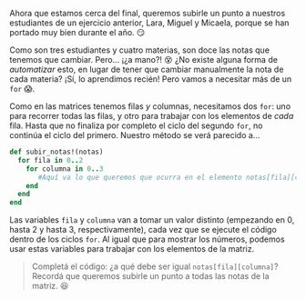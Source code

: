 Ahora que estamos cerca del final, queremos subirle un punto a nuestros estudiantes de un ejercicio anterior, Lara, Miguel y Micaela, porque se han portado muy bien durante el año. :smirk:

Como son tres estudiantes y cuatro materias, son doce las notas que tenemos que cambiar. Pero... ¡¿a mano?! :dizzy_face: ¿No existe alguna forma de *automatizar* esto, en lugar de tener que cambiar manualmente la nota de cada materia? ¡Sí, lo aprendimos recién! Pero vamos a necesitar más de un `for` :scream:.

Como en las matrices tenemos filas *y* columnas, necesitamos dos `for`: uno para recorrer todas las filas, y otro para trabajar con los elementos de *cada* fila. Hasta que no finaliza por completo el ciclo del segundo `for`, no continúa el ciclo del primero. Nuestro método se verá parecido a...

```ruby
def subir_notas!(notas)
  for fila in 0..2
    for columna in 0..3
       #Aquí va lo que queremos que ocurra en el elemento notas[fila][columna]
    end
  end
end
```

Las variables `fila` y `columna` van a tomar un valor distinto (empezando en 0, hasta 2 y hasta 3, respectivamente), cada vez que se ejecute el código dentro de los ciclos `for`. Al igual que para mostrar los números, podemos usar estas variables para trabajar con los elementos de la matriz.

> Completá el código: ¿a qué debe ser igual `notas[fila][columna]`? Recordá que queremos subirle un punto a todas las notas de la matriz. :satisfied: